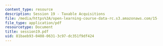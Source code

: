 ```yaml
---
content_type: resource
description: Session 19 - Taxable Acquisitions
file: /media/https%3A/open-learning-course-data-rc.s3.amazonaws.com/15-518-taxes-and-business-strategy-fall-2002/81baeb93040806313c97dc351f9df424_session19.pdf
file_type: application/pdf
resourcetype: Document
title: session19.pdf
uid: 81baeb93-0408-0631-3c97-dc351f9df424
---
```

